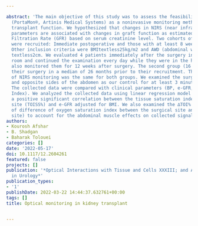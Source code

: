 ---
abstract: 'The main objective of this study was to assess the feasibility of NIRS
  (PortaMon®, Artinis Medical Systems) as a noninvasive monitoring method for kidney
  transplant function. We hypothesized that changes in NIRS (near infra-red spectroscopy)
  parameters are associated with changes in graft function as estimated by Glomerular
  Filtration Rate (GFR) based on serum creatinine level. Two cohorts of participants
  were recruited: Immediate postoperative and those with at least 8 weeks post-transplant.
  Other inclusion criteria were BMItextless25kg/m2 and AWD (abdominal wall depth)
  textless2cm. We evaluated 4 patients immediately after the surgery in the operating
  room and continued the examination every day while they were in the hospital. We
  also monitored them for 12 weeks after surgery. The second group (16 patients) had
  their surgery in a median of 26 months prior to their recruitment. The procedure
  of NIRS monitoring was the same for both groups. We examined the surgical sites
  and opposite sides of the abdomen as our control for at least 3 minutes each time.
  The collected data were compared with clinical parameters (BP, e-GFR, and Resistive
  Index). We analyzed the collected data using linear regression model and we noted
  a positive significant correlation between the tissue saturation index of the surgical
  site (TOISS%) and e-GFR adjusted for BMI. We also examined the ∆TOI% (percentage
  of difference of oxygen saturation index between the surgical site and opposite
  site) to account for the abdominal muscle effects on collected signals.'
authors:
- Kourosh Afshar
- B. Shadgan
- Baharak Tolouei
categories: []
date: '2022-05-17'
doi: 10.1117/12.2604261
featured: false
projects: []
publication: '*Optical Interactions with Tissue and Cells XXXIII; and Advanced Photonics
  in Urology*'
publication_types:
- '1'
publishDate: 2022-03-22 14:44:37.632761+00:00
tags: []
title: Optical monitoring in kidney transplant

---
